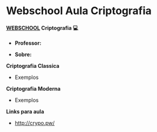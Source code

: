 # Webschool Aula Criptografia

#### [WEBSCHOOL](https://github.com/Webschool-io) Criptografia :computer: 


* **Professor:**

* **Sobre:**

**Criptografia Classica**

* Exemplos

**Criptografia Moderna**

* Exemplos

**Links para aula**
* http://crypo.pw/
